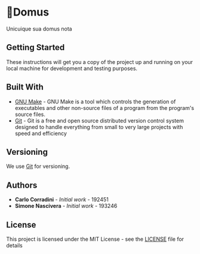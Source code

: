 # :house_with_garden:Domus

Unicuique sua domus nota

## Getting Started

These instructions will get you a copy of the project up and running on your local machine for development and testing purposes.

## Built With

* [GNU Make](https://www.gnu.org/software/make/) - GNU Make is a tool which controls the generation of executables and other non-source files of a program from the program's source files.
* [Git](https://git-scm.com) - Git is a free and open source distributed version control system designed to handle everything from small to very large projects with speed and efficiency

## Versioning

We use [Git](https://git-scm.com) for versioning.

## Authors

- **Carlo Corradini** - _Initial work_ - 192451
- **Simone Nascivera** - _Initial work_ - 193246

## License

This project is licensed under the MIT License - see the [LICENSE](LICENSE) file for details